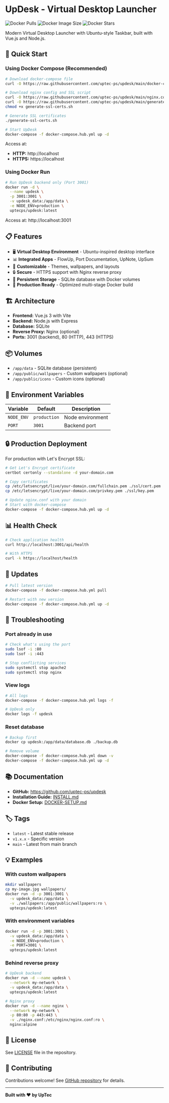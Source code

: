 # UpDesk - Virtual Desktop Launcher

![Docker Pulls](https://img.shields.io/docker/pulls/uptecps/updesk)
![Docker Image Size](https://img.shields.io/docker/image-size/uptecps/updesk)
![Docker Stars](https://img.shields.io/docker/stars/uptecps/updesk)

Modern Virtual Desktop Launcher with Ubuntu-style Taskbar, built with Vue.js and Node.js.

## 🚀 Quick Start

### Using Docker Compose (Recommended)

```bash
# Download docker-compose file
curl -O https://raw.githubusercontent.com/uptec-ps/updesk/main/docker-compose.hub.yml

# Download nginx config and SSL script
curl -O https://raw.githubusercontent.com/uptec-ps/updesk/main/nginx.conf
curl -O https://raw.githubusercontent.com/uptec-ps/updesk/main/generate-ssl-certs.sh
chmod +x generate-ssl-certs.sh

# Generate SSL certificates
./generate-ssl-certs.sh

# Start UpDesk
docker-compose -f docker-compose.hub.yml up -d
```

Access at:
- **HTTP:** http://localhost
- **HTTPS:** https://localhost

### Using Docker Run

```bash
# Run UpDesk backend only (Port 3001)
docker run -d \
  --name updesk \
  -p 3001:3001 \
  -v updesk_data:/app/data \
  -e NODE_ENV=production \
  uptecps/updesk:latest
```

Access at: http://localhost:3001

## 📋 Features

- 🖥️ **Virtual Desktop Environment** - Ubuntu-inspired desktop interface
- 📊 **Integrated Apps** - FlowUp, Port Documentation, UpNote, UpSum
- 🎨 **Customizable** - Themes, wallpapers, and layouts
- 🔒 **Secure** - HTTPS support with Nginx reverse proxy
- 💾 **Persistent Storage** - SQLite database with Docker volumes
- 🚀 **Production Ready** - Optimized multi-stage Docker build

## 🏗️ Architecture

- **Frontend:** Vue.js 3 with Vite
- **Backend:** Node.js with Express
- **Database:** SQLite
- **Reverse Proxy:** Nginx (optional)
- **Ports:** 3001 (backend), 80 (HTTP), 443 (HTTPS)

## 📦 Volumes

- `/app/data` - SQLite database (persistent)
- `/app/public/wallpapers` - Custom wallpapers (optional)
- `/app/public/icons` - Custom icons (optional)

## 🔧 Environment Variables

| Variable | Default | Description |
|----------|---------|-------------|
| `NODE_ENV` | `production` | Node environment |
| `PORT` | `3001` | Backend port |

## 🔒 Production Deployment

For production with Let's Encrypt SSL:

```bash
# Get Let's Encrypt certificate
certbot certonly --standalone -d your-domain.com

# Copy certificates
cp /etc/letsencrypt/live/your-domain.com/fullchain.pem ./ssl/cert.pem
cp /etc/letsencrypt/live/your-domain.com/privkey.pem ./ssl/key.pem

# Update nginx.conf with your domain
# Start with docker-compose
docker-compose -f docker-compose.hub.yml up -d
```

## 📊 Health Check

```bash
# Check application health
curl http://localhost:3001/api/health

# With HTTPS
curl -k https://localhost/health
```

## 🔄 Updates

```bash
# Pull latest version
docker-compose -f docker-compose.hub.yml pull

# Restart with new version
docker-compose -f docker-compose.hub.yml up -d
```

## 🐛 Troubleshooting

### Port already in use
```bash
# Check what's using the port
sudo lsof -i :80
sudo lsof -i :443

# Stop conflicting services
sudo systemctl stop apache2
sudo systemctl stop nginx
```

### View logs
```bash
# All logs
docker-compose -f docker-compose.hub.yml logs -f

# UpDesk only
docker logs -f updesk
```

### Reset database
```bash
# Backup first
docker cp updesk:/app/data/database.db ./backup.db

# Remove volume
docker-compose -f docker-compose.hub.yml down -v
docker-compose -f docker-compose.hub.yml up -d
```

## 📚 Documentation

- **GitHub:** https://github.com/uptec-ps/updesk
- **Installation Guide:** [INSTALL.md](https://github.com/uptec-ps/updesk/blob/main/INSTALL.md)
- **Docker Setup:** [DOCKER-SETUP.md](https://github.com/uptec-ps/updesk/blob/main/DOCKER-SETUP.md)

## 🏷️ Tags

- `latest` - Latest stable release
- `v1.x.x` - Specific version
- `main` - Latest from main branch

## 💡 Examples

### With custom wallpapers
```bash
mkdir wallpapers
cp my-image.jpg wallpapers/
docker run -d -p 3001:3001 \
  -v updesk_data:/app/data \
  -v ./wallpapers:/app/public/wallpapers:ro \
  uptecps/updesk:latest
```

### With environment variables
```bash
docker run -d -p 3001:3001 \
  -v updesk_data:/app/data \
  -e NODE_ENV=production \
  -e PORT=3001 \
  uptecps/updesk:latest
```

### Behind reverse proxy
```bash
# UpDesk backend
docker run -d --name updesk \
  --network my-network \
  -v updesk_data:/app/data \
  uptecps/updesk:latest

# Nginx proxy
docker run -d --name nginx \
  --network my-network \
  -p 80:80 -p 443:443 \
  -v ./nginx.conf:/etc/nginx/nginx.conf:ro \
  nginx:alpine
```

## 📄 License

See [LICENSE](https://github.com/uptec-ps/updesk/blob/main/LICENSE) file in the repository.

## 🤝 Contributing

Contributions welcome! See [GitHub repository](https://github.com/uptec-ps/updesk) for details.

---

**Built with ❤️ by UpTec**